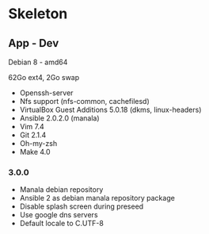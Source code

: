 # Skeleton

## App - Dev

Debian 8 - amd64

62Go ext4, 2Go swap

* Openssh-server
* Nfs support (nfs-common, cachefilesd)
* VirtualBox Guest Additions 5.0.18 (dkms, linux-headers)
* Ansible 2.0.2.0 (manala)
* Vim 7.4
* Git 2.1.4
* Oh-my-zsh
* Make 4.0

### 3.0.0

* Manala debian repository
* Ansible 2 as debian manala repository package
* Disable splash screen during preseed
* Use google dns servers
* Default locale to C.UTF-8

